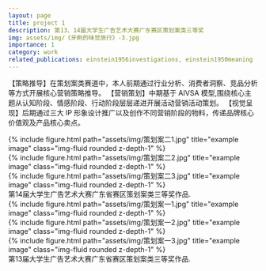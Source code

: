 ```yaml
---
layout: page
title: project 1
description: 第13、14届大学生广告艺术大赛广东赛区策划案类三等奖
img: assets/img/《牙刷的味觉旅行》-3.jpg
importance: 1
category: work
related_publications: einstein1956investigations, einstein1950meaning
---
```

【策略推导】在策划案类赛道中，本人前期通过行业分析、消费者洞察、竞品分析等方式开展核心营销策略推导。
【营销策划】中期基于 AIVSA 模型,围绕核心主题从认知阶段、情感阶段、行动阶段层层递进开展活动营销活动策划。
【视觉呈现】后期通过三大 IP 形象设计推广以及创作不同营销阶段的物料，传递品牌核心价值观及产品核心卖点。

<div class="row">
    <div class="col-sm mt-3 mt-md-0">
        {% include figure.html path="assets/img/策划案二1.jpg" title="example image" class="img-fluid rounded z-depth-1" %}
    </div>
    <div class="col-sm mt-3 mt-md-0">
        {% include figure.html path="assets/img/策划案二2.jpg" title="example image" class="img-fluid rounded z-depth-1" %}
    </div>
    <div class="col-sm mt-3 mt-md-0">
        {% include figure.html path="assets/img/策划案二3.jpg" title="example image" class="img-fluid rounded z-depth-1" %}
    </div>
</div>
<div class="caption">
    第14届大学生广告艺术大赛广东省赛区策划案类三等奖作品.
</div>

<div class="row">
    <div class="col-sm mt-3 mt-md-0">
        {% include figure.html path="assets/img/策划案一1.jpg" title="example image" class="img-fluid rounded z-depth-1" %}
    </div>
    <div class="col-sm mt-3 mt-md-0">
        {% include figure.html path="assets/img/策划案一2.jpg" title="example image" class="img-fluid rounded z-depth-1" %}
    </div>
    <div class="col-sm mt-3 mt-md-0">
        {% include figure.html path="assets/img/策划案一3.jpg" title="example image" class="img-fluid rounded z-depth-1" %}
    </div>
</div>
<div class="caption">
    第13届大学生广告艺术大赛广东省赛区策划案类三等奖作品.
</div>
